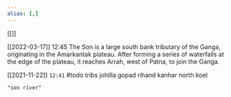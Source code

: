 ```yaml
---
alias: [,]
---
```

[[]]

[[2022-03-17]] 12:45
The Son is a large south bank tributary of the Ganga, originating in the Amarkantak plateau.
After forming a series of waterfalls at the edge of the plateau, it reaches Arrah, west of Patna, to join the Ganga.

[[2021-11-22]]  `12:41` #todo 
	tribs
	     johilla
	     gopad
	     rihand
	     kanhar
	     north koel
```query 2022-03-17 12:45
"son river"
```